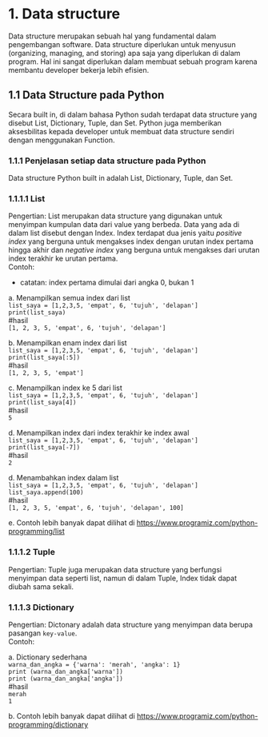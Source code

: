 # 1. Data structure
Data structure merupakan sebuah hal yang fundamental dalam pengembangan software. Data structure diperlukan untuk menyusun (organizing, managing, and storing) apa saja yang diperlukan di dalam program. Hal ini sangat diperlukan dalam membuat sebuah program karena membantu developer bekerja lebih efisien.

## 1.1 Data Structure pada Python
Secara built in, di dalam bahasa Python sudah terdapat data structure yang disebut List, Dictionary, Tuple, dan Set. Python juga memberikan aksesbilitas kepada developer untuk membuat data structure sendiri dengan menggunakan Function. 

### 1.1.1 Penjelasan setiap data structure pada Python
Data structure Python built in adalah List, Dictionary, Tuple, dan Set. 

### 1.1.1.1 List
Pengertian: List merupakan data structure yang digunakan untuk menyimpan kumpulan data dari value yang berbeda. Data yang ada di dalam list disebut dengan Index. Index terdapat dua jenis yaitu *positive index* yang berguna untuk mengakses index dengan urutan index pertama hingga akhir dan *negative index* yang berguna untuk mengakses dari urutan index terakhir ke urutan pertama. 
<br />
Contoh: <br/>
* catatan: index pertama dimulai dari angka 0, bukan 1<br />

a. Menampilkan semua index dari list <br />
`list_saya = [1,2,3,5, 'empat', 6, 'tujuh', 'delapan']` <br />
`print(list_saya)` <br />
#hasil <br />
`[1, 2, 3, 5, 'empat', 6, 'tujuh', 'delapan']`

b. Menampilkan enam index dari list <br />
`list_saya = [1,2,3,5, 'empat', 6, 'tujuh', 'delapan']` <br />
`print(list_saya[:5])` <br />
#hasil<br />
`[1, 2, 3, 5, 'empat']` <br />

c. Menampilkan index ke 5 dari list <br />
`list_saya = [1,2,3,5, 'empat', 6, 'tujuh', 'delapan']` <br />
`print(list_saya[4])` <br />
#hasil <br />
`5` 

d. Menampilkan index dari index terakhir ke index awal <br />
`list_saya = [1,2,3,5, 'empat', 6, 'tujuh', 'delapan']` <br />
`print(list_saya[-7])` <br />
#hasil <br />
`2` 

d. Menambahkan index dalam list <br />
`list_saya = [1,2,3,5, 'empat', 6, 'tujuh', 'delapan']` <br />
`list_saya.append(100)` <br />
#hasil <br />
`[1, 2, 3, 5, 'empat', 6, 'tujuh', 'delapan', 100]` 

e. Contoh lebih banyak dapat dilihat di https://www.programiz.com/python-programming/list


### 1.1.1.2 Tuple
Pengertian: Tuple juga merupakan data structure yang berfungsi menyimpan data seperti list, namun di dalam Tuple, Index tidak dapat diubah sama sekali. 


### 1.1.1.3 Dictionary
Pengertian: Dictonary adalah data structure yang menyimpan data berupa pasangan `key-value`. <br />
Contoh: <br />

a. Dictionary sederhana <br />
`warna_dan_angka = {'warna': 'merah', 'angka': 1}`<br />
`print (warna_dan_angka['warna'])`<br />
`print (warna_dan_angka['angka'])`<br />
#hasil <br />
`merah`<br />
`1` <br />

b. Contoh lebih banyak dapat dilihat di https://www.programiz.com/python-programming/dictionary
